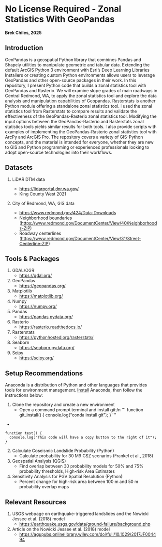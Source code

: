 
# No License Required - Zonal Statistics With GeoPandas 

**Brek Chiles, 2025**

## Introduction

  GeoPandas is a geospatial Python library that combines Pandas and Shapely utilities to manipulate geometric and tabular data. Extending the default ArcGIS Python 3 environment with Esri’s Deep Learning Libraries Installers or creating custom Python environments allows users to leverage GeoPandas and other open-source packages in their work. In this repository, I present Python code that builds a zonal statistics tool with GeoPandas and Rasterio. We will examine slope grades of main roadways in Central Redmond, WA, to apply the zonal statistics tool and explore the data analysis and manipulation capabilities of Geopandas. Rasterstats is another Python module offering a standalone zonal statistics tool. I used the zonal statistics tool from Rasterstats to compare results and validate the effectiveness of the GeoPandas-Rasterio zonal statistics tool. Modifying the input options between the GeoPandas-Rasterio and Rasterstats zonal statistics tools yields similar results for both tools. I also provide scripts with examples of implementing the GeoPandas-Rasterio zonal statistics tool with ArcPy and ArcGIS Pro. The repository covers a variety of GIS-Python concepts, and the material is intended for everyone, whether they are new to GIS and Python programming or experienced professionals looking to adopt open-source technologies into their workflows.
  
## Datasets

1. LiDAR DTM data
   - https://lidarportal.dnr.wa.gov/
   - King County West 2021
      
2. City of Redmond, WA, GIS data
   - https://www.redmond.gov/424/Data-Downloads
   - Neighborhood boundaries (https://www.redmond.gov/DocumentCenter/View/40/Neighborhoods-ZIP)
   - Roadway centerlines (https://www.redmond.gov/DocumentCenter/View/31/Street-Centerline-ZIP)
   

## Tools & Packages
1. GDAL/OGR
   - https://gdal.org/
2. GeoPandas
   - https://geopandas.org/
3. Matplotlib
   - https://matplotlib.org/
4. Numpy
   - https://numpy.org/
5. Pandas
   - https://pandas.pydata.org/
6. Rasterio
   - https://rasterio.readthedocs.io/
7. Rasterstats
   - https://pythonhosted.org/rasterstats/
8. Seaborn
   - https://seaborn.pydata.org/
9. Scipy
   - https://scipy.org/

## Setup Recommendations

Anaconda is a distribution of Python and other languages that provides tools for environment management. [Install](https://www.anaconda.com/) Anaconda, then follow the instructions below:

1. Clone the repository and create a new environment
   - Open a command prompt terminal and install git:/n
'''
function git_install() {
  console.log("conda install git");
}
'''
  - 

```
function test() {
  console.log("This code will have a copy button to the right of it");
}
```


2. Calculate Coseismic Landslide Probability (Python)
   - Calculate probability for 30 M9 CSZ scenarios (Frankel et al., 2018)
3. Geospatial Analysis (QGIS)
   - Find overlap between 30 probability models for 50% and 75% probability thresholds, High-risk Area Estimates
4. Sensitivity Analysis for PGV Spatial Resolution (Python)
   - Percent change for high-risk area between 100 m and 50 m probability overlap maps

## Relevant Resources
1. USGS webpage on earthquake-triggered landslides and the Nowicki Jessee et al. (2018) model 
   - https://earthquake.usgs.gov/data/ground-failure/background.php
2. Article on the Nowicki Jessee et al. (2018) model
   - https://agupubs.onlinelibrary.wiley.com/doi/full/10.1029/2017JF004494
